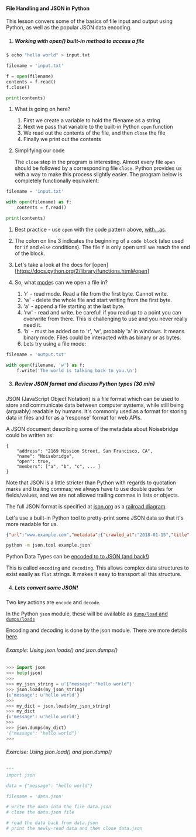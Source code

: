 #### File Handling and JSON in Python

This lesson convers some of the basics of file input and output using Python,
as well as the popular JSON data encoding.


1. ##### Working with open() built-in method to access a file

```bash
$ echo "hello world" > input.txt
```

```python
filename = 'input.txt'

f = open(filename)
contents = f.read()
f.close()

print(contents)
```

1. What is going on here?

    1. First we create a variable to hold the filename as a string
    2. Next we pass that variable to the built-in Python `open` function
    3. We read out the contents of the file, and then `close` the file
    4. Finally we print out the contents

2. Simplifying our code

    The `close` step in the program is interesting.  Almost every file
    `open` should be followed by a corresponding file `close`.  Python
    provides us with a way to make this process slightly easier.  The
    program below is completely functionally equivalent:

```python
filename = 'input.txt'

with open(filename) as f:
    contents = f.read()

print(contents)
```

1. Best practice - use `open` with the code pattern above, [with...as](https://docs.python.org/2/reference/compound_stmts.html#the-with-statement).
2. The colon on line 3 indicates the beginning of a `code block` (also
used for `if` and `else` conditions).  The file `f` is only open until
we reach the end of the block.
3. Let's take a look at the docs for
[open][https://docs.python.org/2/library/functions.html#open]

2. So, what [mode](https://docs.python.org/2/library/functions.html#open)s can we open a file in?
    1. 'r' - read mode. Read a file from the first byte. Cannot write.
    2. 'w' - delete the whole file and start writing from the first byte.
    3. 'a' - append a file starting at the last byte.
    4. 'rw' - read and write. be careful! if you read up to a point you can overwrite from there. This is challenging to use and you never really need it.
    5. 'b' - must be added on to 'r', 'w', probably 'a' in windows. It means binary mode. Files could be interacted with as binary or as bytes.
    6. Lets try using a file mode:

```python
filename = 'output.txt'

with open(filename, 'w') as f:
	f.write('The world is talking back to you.\n')
```

3. ##### Review JSON format and discuss Python types (30 min)

JSON (JavaScript Object Notation) is a file format which can be used to store
and communicate data between computer systems, while still being (arguably)
readable by humans.  It's commonly used as a format for storing data in files
and for as a 'response' format for web APIs.

A JSON document describing some of the metadata about Noisebridge could be
written as:

```
{
    "address": "2169 Mission Street, San Francisco, CA",
    "name": "Noisebridge",
    "open": true,
    "members": ["a", "b", "c", ... ]
}
```

Note that JSON is a little stricter than Python with regards to quotation
marks and trailing commas; we always have to use double quotes for
fields/values, and we are not allowed trailing commas in lists or objects.

The full JSON format is specified at [json.org](http://www.json.org/) as a
[railroad diagram](https://en.wikipedia.org/wiki/Syntax_diagram).

Let's use a built-in Python tool to pretty-print some JSON data so that it's
more readable for us.

```json
{"url":"www.example.com","metadata":{"crawled_at":"2018-01-15","title":"Example Domain"}}
```

```bash
python -m json.tool example.json`
```

Python Data Types can be [encoded to to JSON (and back!)](https://docs.python.org/2/library/json.html#encoders-and-decoders)

This is called `encoding` and `decoding`. This allows complex data structures to exist easily as `flat` strings. It makes it easy to transport all this structure.

4. ##### Lets convert some JSON!

Two key actions are `encode` and `decode`. 

In the Python `json` module, these will be available as [`dump/load` and `dumps/loads`](https://docs.python.org/2/library/json.html#basic-usage)

Encoding and decoding is done by the json module. There are more details [here](https://docs.python.org/2/library/json.html#encoders-and-decoders).


###### Example: Using json.loads() and json.dumps()

```python
>>> import json
>>> help(json)
>>>
>>> my_json_string = u'{"message":"hello world"}'
>>> json.loads(my_json_string)
{u'message': u'hello world'}
>>>
>>> my_dict = json.loads(my_json_string)
>>> my_dict
{u'message': u'hello world'}
>>>
>>> json.dumps(my_dict)
'{"message": "hello world"}'
>>>
```

###### Exercise: Using json.load() and json.dump()

```python
"""
import json

data = {"message": "hello world"}

filename = 'data.json'

# write the data into the file data.json
# close the data.json file

# read the data back from data.json
# print the newly-read data and then close data.json
```

